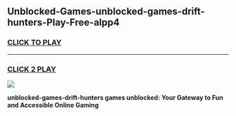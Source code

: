 
## Unblocked-Games-unblocked-games-drift-hunters-Play-Free-alpp4
<h3>
<a href="https://premium76.site?title=unblocked-games-drift-hunters&ref=10A">CLICK TO PLAY</a></h3>
<hr>

<h3>
<a href="https://premium76.site?title=unblocked-games-drift-hunters&ref=10A">CLICK 2 PLAY</a>
  
</h3>

<a href="https://premium76.site?title=unblocked-games-drift-hunters&ref=10A"><img src="https://clearcache.store/games.png"></a>


**unblocked-games-drift-hunters games unblocked: Your Gateway to Fun and Accessible Online Gaming**
